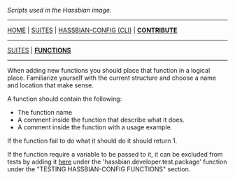 _Scripts used in the Hassbian image._

***

[HOME](/hassbian-scripts/) | [SUITES](/hassbian-scripts/suites) | [HASSBIAN-CONFIG (CLI)](/hassbian-scripts/cli) | [**CONTRIBUTE**](/hassbian-scripts/contribute)

***

[SUITES](/hassbian-scripts/contribute/suites) | [**FUNCTIONS**](/hassbian-scripts/contribute/functions)

***

When adding new functions you should place that function in a logical place. Familiarize yourself with the current structure and choose a name and location that make sense.

A function should contain the following:

- The function name
- A comment inside the function that describe what it does.
- A comment inside the function with a usage example.

If the function fail to do what it should do it should return 1.

If the function require a variable to be passed to it, it can be excluded from tests by adding it [here](https://github.com/home-assistant/hassbian-scripts/blob/dev/package/opt/hassbian/helpers/developer) under the 'hassbian.developer.test.package' function under the "TESTING HASSBIAN-CONFIG FUNCTIONS" section.
